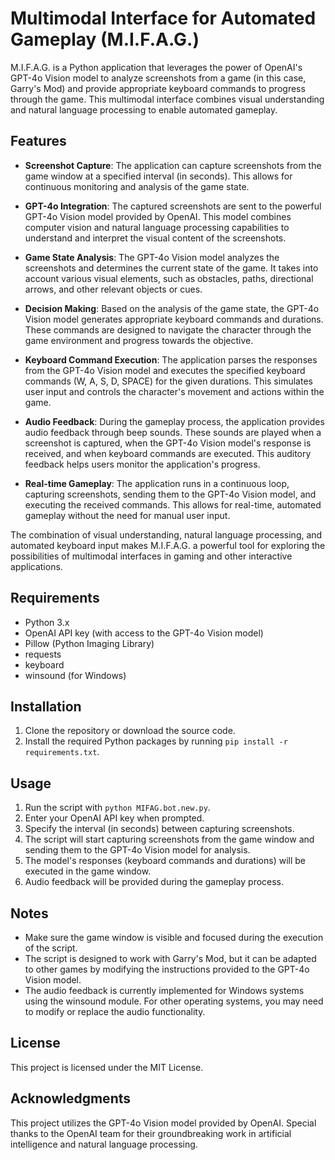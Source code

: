 # Multimodal Interface for Automated Gameplay (M.I.F.A.G.)

M.I.F.A.G. is a Python application that leverages the power of OpenAI's GPT-4o Vision model to analyze screenshots from a game (in this case, Garry's Mod) and provide appropriate keyboard commands to progress through the game. This multimodal interface combines visual understanding and natural language processing to enable automated gameplay.

## Features

- **Screenshot Capture**: The application can capture screenshots from the game window at a specified interval (in seconds). This allows for continuous monitoring and analysis of the game state.

- **GPT-4o Integration**: The captured screenshots are sent to the powerful GPT-4o Vision model provided by OpenAI. This model combines computer vision and natural language processing capabilities to understand and interpret the visual content of the screenshots.

- **Game State Analysis**: The GPT-4o Vision model analyzes the screenshots and determines the current state of the game. It takes into account various visual elements, such as obstacles, paths, directional arrows, and other relevant objects or cues.

- **Decision Making**: Based on the analysis of the game state, the GPT-4o Vision model generates appropriate keyboard commands and durations. These commands are designed to navigate the character through the game environment and progress towards the objective.

- **Keyboard Command Execution**: The application parses the responses from the GPT-4o Vision model and executes the specified keyboard commands (W, A, S, D, SPACE) for the given durations. This simulates user input and controls the character's movement and actions within the game.

- **Audio Feedback**: During the gameplay process, the application provides audio feedback through beep sounds. These sounds are played when a screenshot is captured, when the GPT-4o Vision model's response is received, and when keyboard commands are executed. This auditory feedback helps users monitor the application's progress.

- **Real-time Gameplay**: The application runs in a continuous loop, capturing screenshots, sending them to the GPT-4o Vision model, and executing the received commands. This allows for real-time, automated gameplay without the need for manual user input.

The combination of visual understanding, natural language processing, and automated keyboard input makes M.I.F.A.G. a powerful tool for exploring the possibilities of multimodal interfaces in gaming and other interactive applications.

## Requirements

- Python 3.x
- OpenAI API key (with access to the GPT-4o Vision model)
- Pillow (Python Imaging Library)
- requests
- keyboard
- winsound (for Windows)

## Installation

1. Clone the repository or download the source code.
2. Install the required Python packages by running `pip install -r requirements.txt`.

## Usage

1. Run the script with `python MIFAG.bot.new.py`.
2. Enter your OpenAI API key when prompted.
3. Specify the interval (in seconds) between capturing screenshots.
4. The script will start capturing screenshots from the game window and sending them to the GPT-4o Vision model for analysis.
5. The model's responses (keyboard commands and durations) will be executed in the game window.
6. Audio feedback will be provided during the gameplay process.

## Notes

- Make sure the game window is visible and focused during the execution of the script.
- The script is designed to work with Garry's Mod, but it can be adapted to other games by modifying the instructions provided to the GPT-4o Vision model.
- The audio feedback is currently implemented for Windows systems using the winsound module. For other operating systems, you may need to modify or replace the audio functionality.

## License

This project is licensed under the MIT License.

## Acknowledgments

This project utilizes the GPT-4o Vision model provided by OpenAI. Special thanks to the OpenAI team for their groundbreaking work in artificial intelligence and natural language processing.
